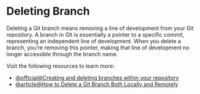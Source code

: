 # Deleting Branch

Deleting a Git branch means removing a line of development from your Git repository. A branch in Git is essentially a pointer to a specific commit, representing an independent line of development. When you delete a branch, you’re removing this pointer, making that line of development no longer accessible through the branch name.

Visit the following resources to learn more:

- [@official@Creating and deleting branches within your repository](https://docs.github.com/articles/creating-and-deleting-branches-within-your-repository)
- [@article@How to Delete a Git Branch Both Locally and Remotely](https://www.freecodecamp.org/news/how-to-delete-a-git-branch-both-locally-and-remotely/)
